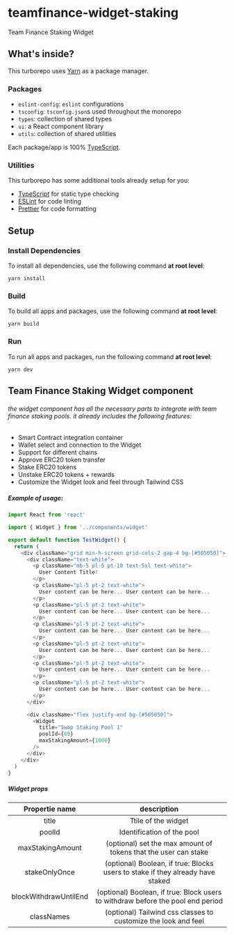 # teamfinance-widget-staking
Team Finance Staking Widget

## What's inside?

This turborepo uses [Yarn](https://classic.yarnpkg.com/lang/en/) as a package manager.

### Packages

- `eslint-config`: `eslint` configurations
- `tsconfig`: `tsconfig.json`s used throughout the monorepo
- `types`: collection of shared types
- `ui`: a React component library
- `utils`: collection of shared utilities

Each package/app is 100% [TypeScript](https://www.typescriptlang.org/).

### Utilities

This turborepo has some additional tools already setup for you:

- [TypeScript](https://www.typescriptlang.org/) for static type checking
- [ESLint](https://eslint.org/) for code linting
- [Prettier](https://prettier.io) for code formatting

## Setup

### Install Dependencies

To install all dependencies, use the following command **at root level**:

```
yarn install
```

### Build

To build all apps and packages, use the following command **at root level**:

```
yarn build
```

### Run

To run all apps and packages, run the following command **at root level**:

```
yarn dev
```

## Team Finance Staking Widget component 

######   the widget component has all the necessary parts to integrate with team finance staking pools. it already includes the following features:

 - Smart Contract integration container
 - Wallet select and connection to the Widget
 - Support for different chains
 - Approve ERC20 token transfer
 - Stake ERC20 tokens
 - Unstake ERC20 tokens + rewards
 - Customize the Widget look and feel through Tailwind CSS

##### Example of usage:
```javascript
import React from 'react'

import { Widget } from '../components/widget'

export default function TestWidget() {
  return (
    <div className="grid min-h-screen grid-cols-2 gap-4 bg-[#505050]">
      <div className="text-white">
        <p className="mb-5 pl-5 pt-10 text-5xl text-white">
          User Content Title!
        </p>
        <p className="pl-5 pt-2 text-white">
          User content can be here... User content can be here...
        </p>
        <p className="pl-5 pt-2 text-white">
          User content can be here... User content can be here...
        </p>
        <p className="pl-5 pt-2 text-white">
          User content can be here... User content can be here...
        </p>
        <p className="pl-5 pt-2 text-white">
          User content can be here... User content can be here...
        </p>
        <p className="pl-5 pt-2 text-white">
          User content can be here... User content can be here...
        </p>
        <p className="pl-5 pt-2 text-white">
          User content can be here... User content can be here...
        </p>
      </div>

      <div className="flex justify-end bg-[#505050]">
        <Widget
          title="Swap Staking Pool 1"
          poolId={69}
          maxStakingAmount={1000}
        />
      </div>
    </div>
  )
}

```

##### Widget props

| Propertie name  | description   |
| :------------: | :------------: |
| title  | Ttile of the widget  |
| poolId  |  Identification of the pool  |
| maxStakingAmount |  (optional) set the max amount of tokens that the user can stake |
| stakeOnlyOnce |  (optional) Boolean, if true: Blocks users to stake if they already have staked |
| blockWithdrawUntilEnd | (optional) Boolean, if true: Block users to withdraw before the pool end period |
| classNames | (optional) Tailwind css classes to customize the look and feel |



